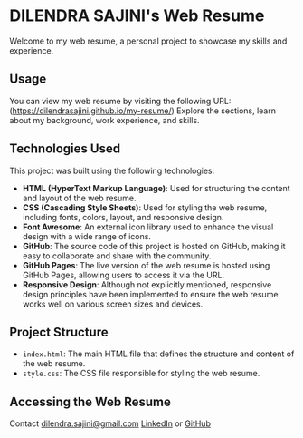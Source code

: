 # DILENDRA SAJINI's Web Resume
Welcome to my web resume, a personal project to showcase my skills and experience. 
## Usage
You can view my web resume by visiting the following URL:
(https://dilendrasajini.github.io/my-resume/)
Explore the sections, learn about my background, work experience, and skills.
## Technologies Used
This project was built using the following technologies:
- **HTML (HyperText Markup Language)**: Used for structuring the content and layout of the web resume.
- **CSS (Cascading Style Sheets)**: Used for styling the web resume, including fonts, colors, layout, and responsive design.
- **Font Awesome**: An external icon library used to enhance the visual design with a wide range of icons.
- **GitHub**: The source code of this project is hosted on GitHub, making it easy to collaborate and share with the community.
- **GitHub Pages**: The live version of the web resume is hosted using GitHub Pages, allowing users to access it via the URL.
- **Responsive Design**: Although not explicitly mentioned, responsive design principles have been implemented to ensure the web resume works well on various screen sizes and devices.
## Project Structure
- `index.html`: The main HTML file that defines the structure and content of the web resume.
- `style.css`: The CSS file responsible for styling the web resume.
## Accessing the Web Resume
Contact
[dilendra.sajini@gmail.com](mailto:dilendra.sajini@gmail.com)
[LinkedIn](https://www.linkedin.com/in/dilendra-sajini/) or [GitHub](https://github.dev/DilendraSajini)

